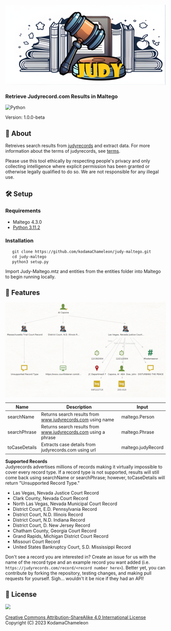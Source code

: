<img src="./img/judy-maltego2.png">

### Retrieve Judyrecord.com Results in Maltego

![Python](https://img.shields.io/badge/python-3670A0?style=for-the-badge&logo=python&logoColor=ffdd54)

Version: 1.0.0-beta

## 💎 About

Retreives search results from [judyrecords](https://judyrecords.com) and extract data. For more information about the terms of judyrecords, see [terms](https://judyrecords.com/terms).

Please use this tool ethically by respecting people's privacy and only collecting intelligence where explicit permission has been granted or otherwise legally qualified to do so. We are not responsible for any illegal use.

## 🛠️ Setup

### Requirements
- Maltego 4.3.0
- [Python 3.11.2](./requirements.txt)

   
### Installation
```
   git clone https://github.com/kodamaChameleon/judy-maltego.git
   cd judy-maltego
   python3 setup.py
```

Import Judy-Maltego.mtz and entities from the entities folder into Maltego to begin running locally.

## 🧙 Features

<img src="./img/judy_demo.png" width="600px">

| Name               | Description                                                       | Input              |
|--------------------|-------------------------------------------------------------------|--------------------|
| searchName         | Returns search results from www.judyrecords.com using name        | maltego.Person     |
| searchPhrase       | Returns search results from www.judyrecords.com using a phrase    | maltego.Phrase     |
| toCaseDetails      | Extracts case details from judyrecords.com using url              | maltego.judyRecord |

**Supported Records**  
Judyrecords advertises millions of records making it virtually impossible to cover every record type. If a record type is not supported, results will still come back using searchName or searchPhrase; however, toCaseDetails will return "Unsupported Record Type."  
- Las Vegas, Nevada Justice Court Record
- Clark County, Nevada Court Record
- North Las Vegas, Nevada Municipal Court Record
- District Court, E.D. Pennsylvania Record
- District Court, N.D. Illinois Record
- District Court, N.D. Indiana Record
- District Court, D. New Jersey Record
- Chatham County, Georgia Court Record
- Grand Rapids, Michigan District Court Record
- Missouri Court Record
- United States Bankruptcy Court, S.D. Mississippi Record

Don't see a record you are interested in? Create an issue for us with the name of the record type and an example record you want added (i.e. `https://judyrecords.com/record/<record number here>`). Better yet, you can contribute by forking the repository, testing changes, and making pull requests for yourself. Sigh... wouldn't it be nice if they had an API!
   
## 📜 License
<img src="https://creativecommons.org/images/deed/FreeCulturalWorks_seal_x2.jpg" height="100px">

[Creative Commons Attribution-ShareAlike 4.0 International License](https://creativecommons.org/licenses/by-sa/4.0/)  
Copyright (C) 2023 KodamaChameleon
